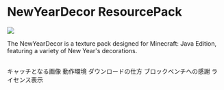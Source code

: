 # NewYearDecor ResourcePack
![](assets/discord.png)

The NewYearDecor is a texture pack designed for Minecraft: Java Edition, featuring a variety of New Year's decorations.

## 

キャッチとなる画像
動作環境
ダウンロードの仕方
ブロックベンチへの感謝
ライセンス表示